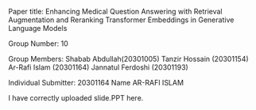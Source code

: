 Paper title:
Enhancing Medical Question Answering with Retrieval Augmentation and Reranking Transformer Embeddings in Generative Language Models

Group Number:
10

Group Members:
Shabab Abdullah(20301005)
Tanzir Hossain (20301154)
Ar-Rafi Islam (20301164)
Jannatul Ferdoshi (20301193)


Individual Submitter:
20301164 Name AR-RAFI ISLAM

I have correctly uploaded slide.PPT here.
